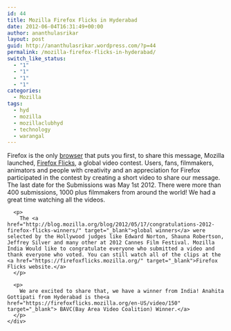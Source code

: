 ```yaml
---
id: 44
title: Mozilla Firefox Flicks in Hyderabad
date: 2012-06-04T16:31:49+00:00
author: ananthulasrikar
layout: post
guid: http://ananthulasrikar.wordpress.com/?p=44
permalink: /mozilla-firefox-flicks-in-hyderabad/
switch_like_status:
  - "1"
  - "1"
  - "1"
  - "1"
categories:
  - Mozilla
tags:
  - hyd
  - mozilla
  - mozillaclubhyd
  - technology
  - warangal
---
```

<div>
  <div>
    <div>
      <p>
        Firefox is the only <a href="http://www.mozilla.org/en-US/firefox/features/" target="_blank">browser</a> that puts you first, to share this message, Mozilla launched, <a href="https://firefoxflicks.mozilla.org/" target="_blank">Firefox Flicks</a>, a global video contest. Users, fans, filmmakers, animators and people with creativity and an appreciation for Firefox participated in the contest by creating a short video to share our message. The last date for the Submissions was May 1st 2012. There were more than 400 submissions, 1000 plus filmmakers from around the world! We had a great time watching all the videos.
      </p>
      
      <p>
        The <a href="http://blog.mozilla.org/blog/2012/05/17/congratulations-2012-firefox-flicks-winners/" target="_blank">global winners</a> were selected by the Hollywood judges like Edward Norton, Shauna Robertson, Jeffrey Silver and many other at 2012 Cannes Film Festival. Mozilla India Would like to congratulate everyone who submitted a video and thank everyone who voted. You can still watch all of the clips at the <a href="https://firefoxflicks.mozilla.org/" target="_blank">Firefox Flicks website.</a>
      </p>
      
      <p>
        We are excited to share that, we have a winner from India! Anahita Gottipati from Hyderabad is the<a href="https://firefoxflicks.mozilla.org/en-US/video/150" target="_blank"> BAVC(Bay Area Video Coalition) Winner.</a>
      </p>
    </div>
  </div>
</div>